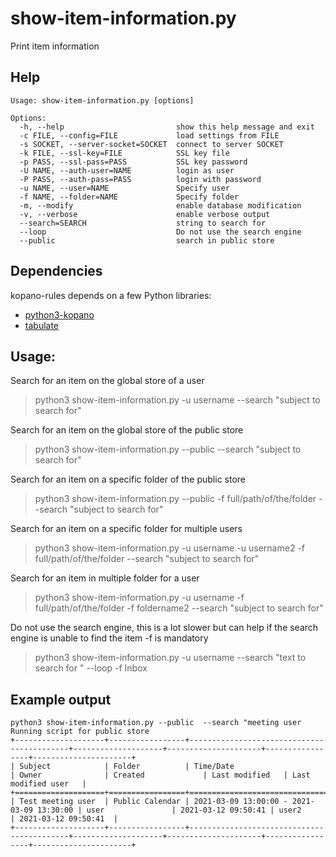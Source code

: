 # show-item-information.py

Print item information 

## Help

```
Usage: show-item-information.py [options]

Options:
  -h, --help                         show this help message and exit
  -c FILE, --config=FILE             load settings from FILE
  -s SOCKET, --server-socket=SOCKET  connect to server SOCKET
  -k FILE, --ssl-key=FILE            SSL key file
  -p PASS, --ssl-pass=PASS           SSL key password
  -U NAME, --auth-user=NAME          login as user
  -P PASS, --auth-pass=PASS          login with password
  -u NAME, --user=NAME               Specify user
  -f NAME, --folder=NAME             Specify folder
  -m, --modify                       enable database modification
  -v, --verbose                      enable verbose output
  --search=SEARCH                    string to search for
  --loop                             Do not use the search engine
  --public                           search in public store
```
## Dependencies

kopano-rules depends on a few Python libraries:

* [python3-kopano](https://download.kopano.io/supported/core:/final/)
* [tabulate](https://pypi.org/project/tabulate/)

## Usage:

Search for an item on the global store of a user 
> python3 show-item-information.py -u username  --search "subject to search for" 

Search for an item on the global store of the public store
> python3 show-item-information.py --public  --search "subject to search for" 

Search for an item on a specific folder of the public store
> python3 show-item-information.py --public  -f full/path/of/the/folder  --search "subject to search for" 

Search for an item on a specific folder for multiple users 
> python3 show-item-information.py -u username -u username2  -f full/path/of/the/folder   --search "subject to search for" 


Search for an item in multiple folder for a user  
> python3 show-item-information.py -u username  -f full/path/of/the/folder -f foldername2 --search "subject to search for" 


Do not use the search engine, this is a lot slower but can help if the search engine is unable to find the item
-f is mandatory
>  python3 show-item-information.py -u username --search "text to search for " --loop -f Inbox


## Example output
```
python3 show-item-information.py --public  --search "meeting user  
Running script for public store
+--------------------+-----------------+-------------------------------------------+--------------------+---------------------+-----------------+----------------------+
| Subject            | Folder          | Time/Date                                 | Owner              | Created             | Last modified   | Last modified user   |
+====================+=================+===========================================+====================+=====================+=================+======================+
| Test meeting user  | Public Calendar | 2021-03-09 13:00:00 - 2021-03-09 13:30:00 | user               | 2021-03-12 09:50:41 | user2           | 2021-03-12 09:50:41  |
+--------------------+-----------------+-------------------------------------------+--------------------+---------------------+-----------------+----------------------+
```